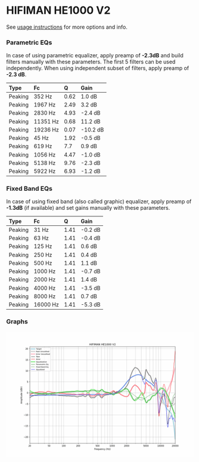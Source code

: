 # HIFIMAN HE1000 V2
See [usage instructions](https://github.com/jaakkopasanen/AutoEq#usage) for more options and info.

### Parametric EQs
In case of using parametric equalizer, apply preamp of **-2.3dB** and build filters manually
with these parameters. The first 5 filters can be used independently.
When using independent subset of filters, apply preamp of **-2.3 dB**.

| Type    | Fc       |    Q | Gain     |
|:--------|:---------|:-----|:---------|
| Peaking | 352 Hz   | 0.62 | 1.0 dB   |
| Peaking | 1967 Hz  | 2.49 | 3.2 dB   |
| Peaking | 2830 Hz  | 4.93 | -2.4 dB  |
| Peaking | 11351 Hz | 0.68 | 11.2 dB  |
| Peaking | 19236 Hz | 0.07 | -10.2 dB |
| Peaking | 45 Hz    | 1.92 | -0.5 dB  |
| Peaking | 619 Hz   | 7.7  | 0.9 dB   |
| Peaking | 1056 Hz  | 4.47 | -1.0 dB  |
| Peaking | 5138 Hz  | 9.76 | -2.3 dB  |
| Peaking | 5922 Hz  | 6.93 | -1.2 dB  |

### Fixed Band EQs
In case of using fixed band (also called graphic) equalizer, apply preamp of **-1.3dB**
(if available) and set gains manually with these parameters.

| Type    | Fc       |    Q | Gain    |
|:--------|:---------|:-----|:--------|
| Peaking | 31 Hz    | 1.41 | -0.2 dB |
| Peaking | 63 Hz    | 1.41 | -0.4 dB |
| Peaking | 125 Hz   | 1.41 | 0.6 dB  |
| Peaking | 250 Hz   | 1.41 | 0.4 dB  |
| Peaking | 500 Hz   | 1.41 | 1.1 dB  |
| Peaking | 1000 Hz  | 1.41 | -0.7 dB |
| Peaking | 2000 Hz  | 1.41 | 1.4 dB  |
| Peaking | 4000 Hz  | 1.41 | -3.5 dB |
| Peaking | 8000 Hz  | 1.41 | 0.7 dB  |
| Peaking | 16000 Hz | 1.41 | -5.3 dB |

### Graphs
![](./HIFIMAN%20HE1000%20V2.png)